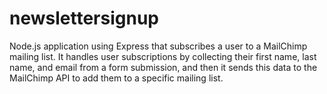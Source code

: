 # newslettersignup
Node.js application using Express that subscribes a user to a MailChimp mailing list. It handles user subscriptions by collecting their first name, last name, and email from a form submission, and then it sends this data to the MailChimp API to add them to a specific mailing list.
